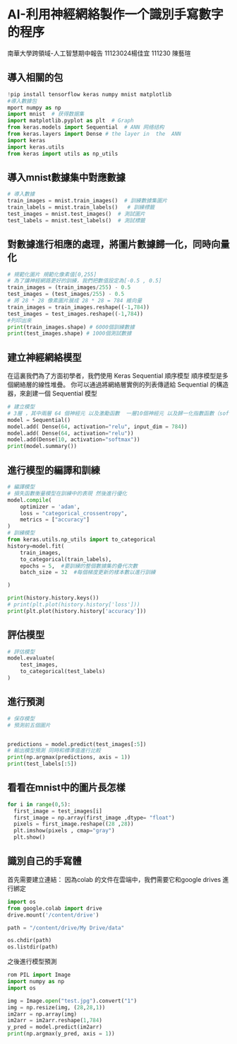 # AI-利用神經網絡製作一个識別手寫數字的程序
南華大學跨領域-人工智慧期中報告
11123024楊佳宜 111230 陳藝瑄

## 導入相關的包

```python
!pip install tensorflow keras numpy mnist matplotlib
#導入數據包
mport numpy as np
import mnist  # 获得数据集
import matplotlib.pyplot as plt  # Graph
from keras.models import Sequential  # ANN 网络结构
from keras.layers import Dense # the layer in  the  ANN
import keras
import keras.utils
from keras import utils as np_utils
```

## 導入mnist數據集中對應數據

```python
# 導入數據
train_images = mnist.train_images()  # 訓練數據集圖片
train_labels = mnist.train_labels()   # 訓練標籤
test_images = mnist.test_images()  # 測試圖片
test_labels = mnist.test_labels()  # 測試標籤
```

## 對數據進行相應的處理，將圖片數據歸一化，同時向量化

```python
# 規範化圖片 規範化像素值[0,255]
# 為了讓神經網路更好的訓練，我們把數值設定為[-0.5 , 0.5]
train_images = (train_images/255) - 0.5
test_images = (test_images/255) - 0.5
# 將 28 * 28 像素圖片展成 28 * 28 = 784 維向量
train_images = train_images.reshape((-1,784))
test_images = test_images.reshape((-1,784))
#列印出來
print(train_images.shape) # 6000個訓練數據
print(test_images.shape) # 1000個測試數據
```
## 建立神經網絡模型

在這裏我們為了方面初學者，我們使用 Keras Sequential 順序模型
順序模型是多個網絡層的線性堆疊。
你可以通過將網絡層實例的列表傳遞給 Sequential 的構造器，來創建一個 Sequential 模型

```python
# 建立模型
# 3層 ，其中兩層 64 個神經元 以及激勵函數  一層10個神經元 以及歸一化指數函數（softmax fuction）
model = Sequential()
model.add( Dense(64, activation="relu", input_dim = 784))
model.add( Dense(64, activation="relu"))
model.add(Dense(10, activation="softmax"))
print(model.summary())
```

## 進行模型的編譯和訓練

```python
# 編譯模型 
# 損失函數衡量模型在訓練中的表現 然後進行優化
model.compile(
    optimizer = 'adam',
    loss = "categorical_crossentropy",
    metrics = ["accuracy"]
)
# 訓練模型
from keras.utils.np_utils import to_categorical
history=model.fit(
    train_images,
    to_categorical(train_labels),
    epochs = 5,  #要訓​​練的整個數據集的疊代次數
    batch_size = 32  #每個梯度更新的樣本數以進行訓練

)

print(history.history.keys())
# print(plt.plot(history.history['loss']))
print(plt.plot(history.history['accuracy']))
```

## 評估模型

```python
# 評估模型
model.evaluate(
    test_images,
    to_categorical(test_labels)
)
```

## 進行預測

```python
# 保存模型
# 預測前五個圖片


predictions = model.predict(test_images[:5])
# 輸出模型預測 同時和標準值進行比較
print(np.argmax(predictions, axis = 1))
print(test_labels[:5])
```

## 看看在mnist中的圖片長怎樣

```python
for i in range(0,5):
  first_image = test_images[i]
  first_image = np.array(first_image ,dtype= "float")
  pixels = first_image.reshape((28 ,28))
  plt.imshow(pixels , cmap="gray")
  plt.show()
```

## 識別自己的手寫體

首先需要建立連結：
因為colab 的文件在雲端中，我們需要它和google drives 進行綁定

```python
import os
from google.colab import drive
drive.mount('/content/drive')

path = "/content/drive/My Drive/data"

os.chdir(path)
os.listdir(path)
```
之後進行模型預測

```python
rom PIL import Image
import numpy as np
import os

img = Image.open("test.jpg").convert("1")
img = np.resize(img, (28,28,1))
im2arr = np.array(img)
im2arr = im2arr.reshape(1,784)
y_pred = model.predict(im2arr)
print(np.argmax(y_pred, axis = 1))
```
